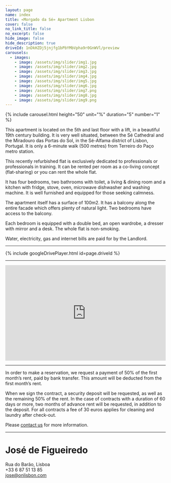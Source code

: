 ```yaml
---
layout: page
name: index
title: «Morgado da Sé» Apartment Lisbon
cover: false
no_link_title: false 
no_excerpt: false 
hide_image: false
hide_description: true
driveId: 1nDkHZDj5jnjfg1bPbYMbVpha9r0GnWVl/preview
carousels:
  - images: 
    - image: /assets/img/slider/img1.jpg
    - image: /assets/img/slider/img2.jpg
    - image: /assets/img/slider/img3.jpg
    - image: /assets/img/slider/img4.jpg
    - image: /assets/img/slider/img5.jpg
    - image: /assets/img/slider/img6.jpg
    - image: /assets/img/slider/img7.png
    - image: /assets/img/slider/img8.jpg
    - image: /assets/img/slider/img9.png
---
```


{% include carousel.html height="50" unit="%" duration="5" number="1" %}

This apartment is located on the 5th and last floor with a lift, in a beautiful 19th century building. It is very well situated, between the Sé Cathedral and the Miradouro das Portas do Sol, in the Sé-Alfama district of Lisbon, Portugal. It is only a 6-minute walk (500 metres) from Terreiro do Paço metro station.

This recently refurbished flat is exclusively dedicated to professionals or professionals in training. It can be rented per room as a co-living concept (flat-sharing) or you can rent the whole flat.

It has four bedrooms, two bathrooms with toilet, a living & dining room and a kitchen with fridge, stove, oven, microwave dishwasher and washing machine. It is well furnished and equipped for those seeking calmness.

The apartment itself has a surface of 100m2. It has a balcony along the entire facade which offers plenty of natural light. Two bedrooms have access to the balcony.

Each bedroom is equipped with a double bed, an open wardrobe, a dresser with mirror and a desk. The whole flat is non-smoking.

Water, electricity, gas and internet bills are paid for by the Landlord.

---


{% include googleDrivePlayer.html id=page.driveId %}

---

<iframe frameborder="0" scrolling="no" marginheight="0" marginwidth="0"
    src="https://maps.google.com/maps?q=Rua%20do%20Barao%2C%20Lisboa&#038;t=m&#038;z=15&#038;output=embed&#038;iwloc=near"
    title="Rua do Barao, Lisboa"
    aria-label="Rua do Barao, Lisboa"
    width="100%" 
    height="300" 
    style="border:0;" 
    allowfullscreen="" 
    loading="lazy">
</iframe>

---

In order to make a reservation, we request a payment of 50% of the first month’s rent, paid by bank transfer. This amount will be deducted from the first month’s rent.

When we sign the contract, a security deposit will be requested, as well as the remaining 50% of the rent. In the case of contracts with a duration of 60 days or more, two months of advance rent will be requested, in addition to the deposit. For all contracts a fee of 30 euros applies for cleaning and laundry after check-out.

Please [contact us](#jose-de-figueiredo) for more information.

---

# José de Figueiredo
Rua do Barão, Lisboa \
+33 6 87 51 13 85 \
<jose@onlisbon.com>